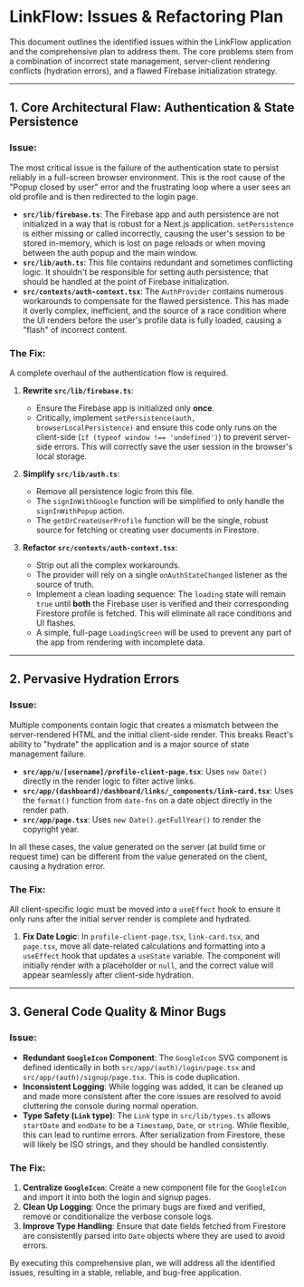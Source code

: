 # LinkFlow: Issues & Refactoring Plan

This document outlines the identified issues within the LinkFlow application and the comprehensive plan to address them. The core problems stem from a combination of incorrect state management, server-client rendering conflicts (hydration errors), and a flawed Firebase initialization strategy.

---

## 1. Core Architectural Flaw: Authentication & State Persistence

### Issue:
The most critical issue is the failure of the authentication state to persist reliably in a full-screen browser environment. This is the root cause of the "Popup closed by user" error and the frustrating loop where a user sees an old profile and is then redirected to the login page.

- **`src/lib/firebase.ts`**: The Firebase app and auth persistence are not initialized in a way that is robust for a Next.js application. `setPersistence` is either missing or called incorrectly, causing the user's session to be stored in-memory, which is lost on page reloads or when moving between the auth popup and the main window.
- **`src/lib/auth.ts`**: This file contains redundant and sometimes conflicting logic. It shouldn't be responsible for setting auth persistence; that should be handled at the point of Firebase initialization.
- **`src/contexts/auth-context.tsx`**: The `AuthProvider` contains numerous workarounds to compensate for the flawed persistence. This has made it overly complex, inefficient, and the source of a race condition where the UI renders before the user's profile data is fully loaded, causing a "flash" of incorrect content.

### The Fix:
A complete overhaul of the authentication flow is required.

1.  **Rewrite `src/lib/firebase.ts`**:
    -   Ensure the Firebase app is initialized only **once**.
    -   Critically, implement `setPersistence(auth, browserLocalPersistence)` and ensure this code only runs on the client-side (`if (typeof window !== 'undefined')`) to prevent server-side errors. This will correctly save the user session in the browser's local storage.

2.  **Simplify `src/lib/auth.ts`**:
    -   Remove all persistence logic from this file.
    -   The `signInWithGoogle` function will be simplified to only handle the `signInWithPopup` action.
    -   The `getOrCreateUserProfile` function will be the single, robust source for fetching or creating user documents in Firestore.

3.  **Refactor `src/contexts/auth-context.tsx`**:
    -   Strip out all the complex workarounds.
    -   The provider will rely on a single `onAuthStateChanged` listener as the source of truth.
    -   Implement a clean loading sequence: The `loading` state will remain `true` until **both** the Firebase user is verified and their corresponding Firestore profile is fetched. This will eliminate all race conditions and UI flashes.
    -   A simple, full-page `LoadingScreen` will be used to prevent any part of the app from rendering with incomplete data.

---

## 2. Pervasive Hydration Errors

### Issue:
Multiple components contain logic that creates a mismatch between the server-rendered HTML and the initial client-side render. This breaks React's ability to "hydrate" the application and is a major source of state management failure.

- **`src/app/u/[username]/profile-client-page.tsx`**: Uses `new Date()` directly in the render logic to filter active links.
- **`src/app/(dashboard)/dashboard/links/_components/link-card.tsx`**: Uses the `format()` function from `date-fns` on a date object directly in the render path.
- **`src/app/page.tsx`**: Uses `new Date().getFullYear()` to render the copyright year.

In all these cases, the value generated on the server (at build time or request time) can be different from the value generated on the client, causing a hydration error.

### The Fix:
All client-specific logic must be moved into a `useEffect` hook to ensure it only runs after the initial server render is complete and hydrated.

1.  **Fix Date Logic**: In `profile-client-page.tsx`, `link-card.tsx`, and `page.tsx`, move all date-related calculations and formatting into a `useEffect` hook that updates a `useState` variable. The component will initially render with a placeholder or `null`, and the correct value will appear seamlessly after client-side hydration.

---

## 3. General Code Quality & Minor Bugs

### Issue:
- **Redundant `GoogleIcon` Component**: The `GoogleIcon` SVG component is defined identically in both `src/app/(auth)/login/page.tsx` and `src/app/(auth)/signup/page.tsx`. This is code duplication.
- **Inconsistent Logging**: While logging was added, it can be cleaned up and made more consistent after the core issues are resolved to avoid cluttering the console during normal operation.
- **Type Safety (`Link` type)**: The `Link` type in `src/lib/types.ts` allows `startDate` and `endDate` to be a `Timestamp`, `Date`, or `string`. While flexible, this can lead to runtime errors. After serialization from Firestore, these will likely be ISO strings, and they should be handled consistently.

### The Fix:
1.  **Centralize `GoogleIcon`**: Create a new component file for the `GoogleIcon` and import it into both the login and signup pages.
2.  **Clean Up Logging**: Once the primary bugs are fixed and verified, remove or conditionalize the verbose console logs.
3.  **Improve Type Handling**: Ensure that date fields fetched from Firestore are consistently parsed into `Date` objects where they are used to avoid errors.

By executing this comprehensive plan, we will address all the identified issues, resulting in a stable, reliable, and bug-free application.
